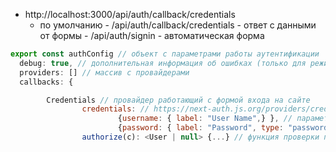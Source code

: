 - http://localhost:3000/api/auth/callback/credentials
    - по умолчанию 
            - /api/auth/callback/credentials - ответ с данными от формы
            - /api/auth/signin - автоматическая форма

```js
export const authConfig // объект с параметрами работы аутентификации
  debug: true, // дополнительная информация об ошибках (только для режима разработки)
  providers: [] // массив с провайдерами
  callbacks: {

        Credentials // провайдер работающий с формой входа на сайте
                credentials: // https://next-auth.js.org/providers/credentials
                        {username: { label: "User Name",} }, // параметры для автоСгенерированной формы входа на сайт
                        {password: { label: "Password", type: "password" } },
                authorize(c): <User | null> {...} // функция проверки пароля
